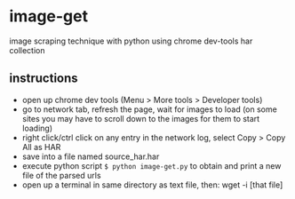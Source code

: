 # image-get
image scraping technique with python using chrome dev-tools har collection

## instructions

* open up chrome dev tools (Menu > More tools > Developer tools)
* go to network tab, refresh the page, wait for images to load (on some sites you may have to scroll down to the images for them to start loading)
* right click/ctrl click on any entry in the network log, select Copy > Copy All as HAR
* save into a file named source_har.har
* execute python script `$ python image-get.py` to obtain and print a new file of the parsed urls
* open up a terminal in same directory as text file, then: wget -i [that file]
